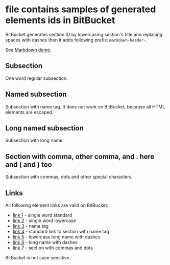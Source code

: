 # file contains samples of generated elements ids in BitBucket

BitBucket generates section ID by lowercasing section's title and replacing spaces with dashes then
it adds following prefix: `markdown-header-`.

See [Markdown demo](https://bitbucket.org/tutorials/markdowndemo/src/master/README.md).


## Subsection

One word regular subsection.


## <a name="subsection_with_name"></a>Named subsection

Subsection with name tag. It does not work on BitBucket, because all HTML elements are escaped.


## Long named subsection

Subsection with long name.


## Section with comma, other comma, and . here and ( and ) too

Subsection with commas, dots and other special characters.


## Links

All following element links are valid on BitBucket:

- [link 1](#markdown-header-Subsection) - single word standard
- [link 2](#markdown-header-subsection) - single word lowercase
- [link 3](#subsection_with_name) - name tag
- [link 4](#markdown-header-named-subsection) - standard link to section with name tag 
- [link 5](#markdown-header-long-named-subsection) - lowercase long name with dashes
- [link 6](#markdown-header-Long-named-subsection) - long name with dashes
- [link 7](#markdown-header-section-with-comma-other-comma-and-here-and-and-too) - section with commas and dots

BitBucket is not case sensitive.
